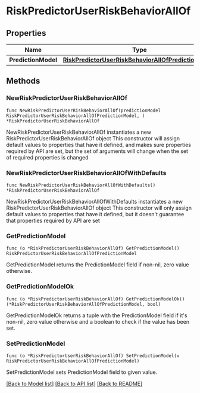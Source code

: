 # RiskPredictorUserRiskBehaviorAllOf

## Properties

Name | Type | Description | Notes
------------ | ------------- | ------------- | -------------
**PredictionModel** | [**RiskPredictorUserRiskBehaviorAllOfPredictionModel**](RiskPredictorUserRiskBehaviorAllOfPredictionModel.md) |  | 

## Methods

### NewRiskPredictorUserRiskBehaviorAllOf

`func NewRiskPredictorUserRiskBehaviorAllOf(predictionModel RiskPredictorUserRiskBehaviorAllOfPredictionModel, ) *RiskPredictorUserRiskBehaviorAllOf`

NewRiskPredictorUserRiskBehaviorAllOf instantiates a new RiskPredictorUserRiskBehaviorAllOf object
This constructor will assign default values to properties that have it defined,
and makes sure properties required by API are set, but the set of arguments
will change when the set of required properties is changed

### NewRiskPredictorUserRiskBehaviorAllOfWithDefaults

`func NewRiskPredictorUserRiskBehaviorAllOfWithDefaults() *RiskPredictorUserRiskBehaviorAllOf`

NewRiskPredictorUserRiskBehaviorAllOfWithDefaults instantiates a new RiskPredictorUserRiskBehaviorAllOf object
This constructor will only assign default values to properties that have it defined,
but it doesn't guarantee that properties required by API are set

### GetPredictionModel

`func (o *RiskPredictorUserRiskBehaviorAllOf) GetPredictionModel() RiskPredictorUserRiskBehaviorAllOfPredictionModel`

GetPredictionModel returns the PredictionModel field if non-nil, zero value otherwise.

### GetPredictionModelOk

`func (o *RiskPredictorUserRiskBehaviorAllOf) GetPredictionModelOk() (*RiskPredictorUserRiskBehaviorAllOfPredictionModel, bool)`

GetPredictionModelOk returns a tuple with the PredictionModel field if it's non-nil, zero value otherwise
and a boolean to check if the value has been set.

### SetPredictionModel

`func (o *RiskPredictorUserRiskBehaviorAllOf) SetPredictionModel(v RiskPredictorUserRiskBehaviorAllOfPredictionModel)`

SetPredictionModel sets PredictionModel field to given value.



[[Back to Model list]](../README.md#documentation-for-models) [[Back to API list]](../README.md#documentation-for-api-endpoints) [[Back to README]](../README.md)


